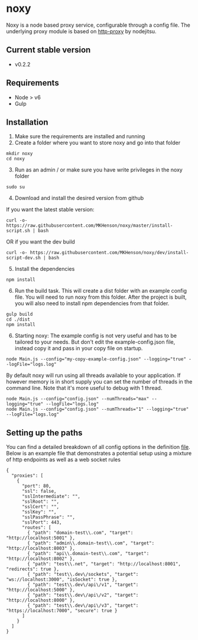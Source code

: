 # noxy
Noxy is a node based proxy service, configurable through a config file. The underlying proxy module is based on [http-proxy](https://github.com/nodejitsu/node-http-proxy)
by nodejitsu.

## Current stable version
* v0.2.2

## Requirements
* Node > v6
* Gulp

## Installation

1) Make sure the requirements are installed and running
2) Create a folder where you want to store noxy and go into that folder

```
mkdir noxy
cd noxy
```

3) Run as an admin / or make sure you have write privileges in the noxy folder

```
sudo su
```

4) Download and install the desired version from github

If you want the latest stable version:

```
curl -o- https://raw.githubusercontent.com/MKHenson/noxy/master/install-script.sh | bash
```

OR if you want the dev build

```
curl -o- https://raw.githubusercontent.com/MKHenson/noxy/dev/install-script-dev.sh | bash
```

5) Install the dependencies

```
npm install
```

6) Run the build task. This will create a dist folder with an example config file. You
will need to run noxy from this folder. After the project is built, you will also need to
install npm dependencies from that folder.

```
gulp build
cd ./dist
npm install
```

6) Starting noxy: The example config is not very useful and has to be tailored to your needs.
But don't edit the example-config.json file, instead copy it and pass in your copy file on startup.
```
node Main.js --config="my-copy-example-config.json" --logging="true" --logFile="logs.log"
```

By default noxy will run using all threads available to your application. If however memory is in short supply you
can set the number of threads in the command line. Note that it's more useful to debug with 1 thread.

```
node Main.js --config="config.json" --numThreads="max" --logging="true" --logFile="logs.log"
node Main.js --config="config.json" --numThreads="1" --logging="true" --logFile="logs.log"
```

## Setting up the paths

You can find a detailed breakdown of all config options in the definition [file](./src/definitions/custom/config.d.ts).
Below is an example file that demonstrates a potential setup using a mixture of http endpoints as well as a web socket rules

```
{
  "proxies": [
    {
      "port": 80,
      "ssl": false,
      "sslIntermediate": "",
      "sslRoot": "",
      "sslCert": "",
      "sslKey": "",
      "sslPassPhrase": "",
      "sslPort": 443,
      "routes": [
        { "path": "domain-test\\.com", "target": "http://localhost:5001" },
		{ "path": "admin\\.domain-test\\.com", "target": "http://localhost:8003" },
        { "path": "api\\.domain-test\\.com", "target": "http://localhost:8002" },
		{ "path": "test\\.net", "target": "http://localhost:8001", "redirects": true },
		{ "path": "test\\.dev\/sockets", "target": "ws://localhost:3000", "isSocket": true },
		{ "path": "test\\.dev\/api\/v1", "target": "http://localhost:5000" },
		{ "path": "test\\.dev\/api\/v2", "target": "http://localhost:8000" },
        { "path": "test\\.dev\/api\/v3", "target": "https://localhost:7000", "secure": true }
      ]
    }
  ]
}
```
